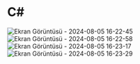 # C#

![Ekran Görüntüsü - 2024-08-05 16-22-45](https://github.com/user-attachments/assets/851e4dbb-8f4f-4510-ae05-a32366f681b5)
![Ekran Görüntüsü - 2024-08-05 16-22-58](https://github.com/user-attachments/assets/731f7325-4e76-4b6c-a971-ff3b8238b70c)
![Ekran Görüntüsü - 2024-08-05 16-23-17](https://github.com/user-attachments/assets/6996ceb6-b40e-49ed-ae17-7bd348709373)
![Ekran Görüntüsü - 2024-08-05 16-23-29](https://github.com/user-attachments/assets/abbfae28-f401-49c2-a1ab-51fa6df80d9e)
